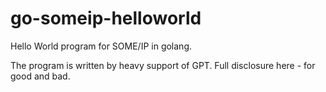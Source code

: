 # go-someip-helloworld
Hello World program for SOME/IP in golang.

The program is written by heavy support of GPT. Full disclosure here - for good and bad. 
